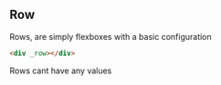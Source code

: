 ## Row

Rows, are simply flexboxes with a basic configuration

```html
<div _row></div>
```

Rows cant have any values
